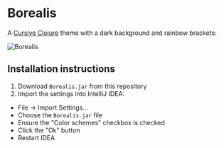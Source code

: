 # Borealis

A [Cursive Clojure](https://cursiveclojure.com) theme with a dark background and rainbow brackets:

![Borealis](https://github.com/Misophistful/borealis-cursive-theme/wiki/images/Borealis.png)

## Installation instructions
1. Download `Borealis.jar` from this repository
2. Import the settings into IntelliJ IDEA:
  - File -> Import Settings...
  - Choose the `Borealis.jar` file
  - Ensure the "Color schemes" checkbox is checked
  - Click the "Ok" button
  - Restart IDEA
